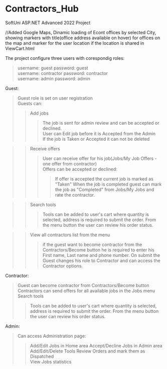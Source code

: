 # Contractors_Hub
SoftUni ASP.NET Advanced 2022 Project


//Added Google Maps, Dinamic loading of Econt offices by selected City, showing markers with title(office address available on hover) for offices on the map and marker for the user location if the location is shared in ViewCart.html


The project configure three users with corespondig roles:  
>username: guest password: guest  
>username: contractor password: contractor  
>username: admin password: admin  
  
Guest:  
>Guest role is set on user registration  
>Guests can: 
>>Add jobs  
>>>The job is sent for admin review and can be accepted or declined.  
>>>User can Edit job before it is Accepted from the Admin  
>>>If the job is Taken or Accepted it can not be deleted  
  
>>Receive offers  
>>>User can receive offer for his job(Jobs/My Job Offers - one offer from contractor)  
>>>Offers can be accepted or declined:  
>>>>If offer is accepted the current job is marked as "Taken"
>>>>When the job is completed guest can mark the job as "Completed" from Jobs/My Jobs and rate the contractor.  

>>Search tools  
>>>Tools can be added to user's cart where quantity is selected, address is required to submit the order. From the menu button the user can review his order status.  

>>View all contractors list from the menu  
>>>if the guest want to become contractor from the Contractors/Become button he is required to enter his First name, Last name and phone number. On submit the Guest changes his role to Contractor and can access the Contractor options.  

Contractor:  
>Guest can become contractor from Contractors/Become button  
>Contractors can send offers for all available jobs in the Jobs menu  
>Search tools  
>>Tools can be added to user's cart where quantity is selected, address is required to submit the order. From the menu button the user can review his order status.  

Admin:  
>Can access Administration page:  
>>Add/Edit Jobs in Home area
>>Accept/Decline Jobs in Admin area 
>>Add/Edit/Delete Tools
>>Review Orders and mark them as Dispatched  
>>View Jobs statistics
